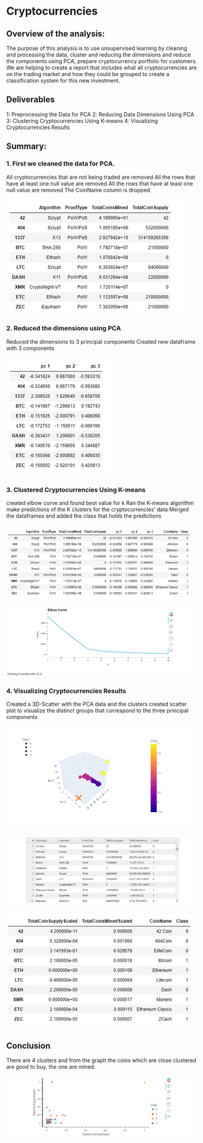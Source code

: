 # Cryptocurrencies

## Overview of the analysis: 

The purpose of this analysis is to use unsupervised learning by cleaning and processing the data, cluster and reducing the dimensions and reduce the components using PCA, prepare cryptocurrency portfolio for customers. We are helping to
create a report that includes what all cryptocurrencies are on the trading market and how they could be grouped to create a classification system for this new investment.

## Deliverables

1: Preprocessing the Data for PCA
2: Reducing Data Dimensions Using PCA
3: Clustering Cryptocurrencies Using K-means
4: Visualizing Cryptocurrencies Results


## Summary: 
### 1. First we cleaned the data for PCA. 
All cryptocurrencies that are not being traded are removed
All the rows that have at least one null value are removed
All the rows that have at least one null value are removed
The CoinName column is dropped


![](https://github.com/sumanpriyah/Cryptocurrencies/blob/main/Images/crypto_df.png)


### 2. Reduced the dimensions using PCA
Reduced the dimensions to 3 principal components
Created new dataframe with 3 components

![](https://github.com/sumanpriyah/Cryptocurrencies/blob/main/Images/df%20with%203%20pinciple%20components.png)

### 3. Clustered Cryptocurrencies Using K-means
created elbow curve and found best value for k
Ran the K-means algorithm make predictions of the K clusters for the cryptocurrencies’ data
Merged the dataframes and added the class that holds the predictions

![](https://github.com/sumanpriyah/Cryptocurrencies/blob/main/Images/clustered_df.png)

![](https://github.com/sumanpriyah/Cryptocurrencies/blob/main/Images/Elbow%20curve.png)


### 4. Visualizing Cryptocurrencies Results
Created a 3D-Scatter with the PCA data and the clusters
created scatter plot to visualize the distinct groups that correspond to the three principal components

![](https://github.com/sumanpriyah/Cryptocurrencies/blob/main/Images/3D-scatter.png)

![](https://github.com/sumanpriyah/Cryptocurrencies/blob/main/Images/hvplot_table.png)


![](https://github.com/sumanpriyah/Cryptocurrencies/blob/main/Images/scaled_df.png)

## Conclusion
 There are 4 clusters and from the graph the coins which are close clustered are good to buy, the one are mined.  


![](https://github.com/sumanpriyah/Cryptocurrencies/blob/main/Images/scaled%20hv%20plot.png)


